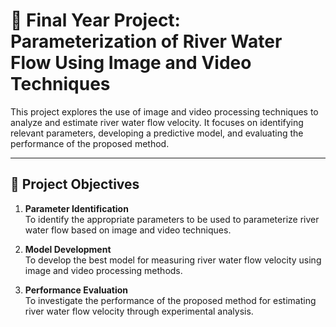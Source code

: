 # 🌊 Final Year Project: Parameterization of River Water Flow Using Image and Video Techniques

This project explores the use of image and video processing techniques to analyze and estimate river water flow velocity. It focuses on identifying relevant parameters, developing a predictive model, and evaluating the performance of the proposed method.

---

## 📌 Project Objectives

1. **Parameter Identification**  
   To identify the appropriate parameters to be used to parameterize river water flow based on image and video techniques.

2. **Model Development**  
   To develop the best model for measuring river water flow velocity using image and video processing methods.

3. **Performance Evaluation**  
   To investigate the performance of the proposed method for estimating river water flow velocity through experimental analysis.


